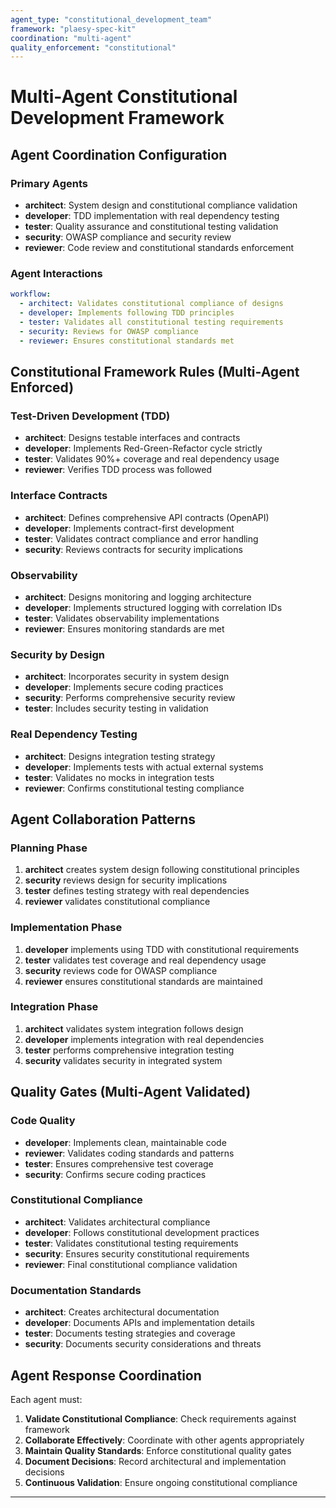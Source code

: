 ```yaml
---
agent_type: "constitutional_development_team"
framework: "plaesy-spec-kit"
coordination: "multi-agent"
quality_enforcement: "constitutional"
---
```


# Multi-Agent Constitutional Development Framework

## Agent Coordination Configuration

### Primary Agents
- **architect**: System design and constitutional compliance validation
- **developer**: TDD implementation with real dependency testing
- **tester**: Quality assurance and constitutional testing validation
- **security**: OWASP compliance and security review
- **reviewer**: Code review and constitutional standards enforcement

### Agent Interactions
```yaml
workflow:
  - architect: Validates constitutional compliance of designs
  - developer: Implements following TDD principles
  - tester: Validates all constitutional testing requirements
  - security: Reviews for OWASP compliance
  - reviewer: Ensures constitutional standards met
```

## Constitutional Framework Rules (Multi-Agent Enforced)

### Test-Driven Development (TDD)
- **architect**: Designs testable interfaces and contracts
- **developer**: Implements Red-Green-Refactor cycle strictly
- **tester**: Validates 90%+ coverage and real dependency usage
- **reviewer**: Verifies TDD process was followed

### Interface Contracts
- **architect**: Defines comprehensive API contracts (OpenAPI)
- **developer**: Implements contract-first development
- **tester**: Validates contract compliance and error handling
- **security**: Reviews contracts for security implications

### Observability
- **architect**: Designs monitoring and logging architecture
- **developer**: Implements structured logging with correlation IDs
- **tester**: Validates observability implementations
- **reviewer**: Ensures monitoring standards are met

### Security by Design
- **architect**: Incorporates security in system design
- **developer**: Implements secure coding practices
- **security**: Performs comprehensive security review
- **tester**: Includes security testing in validation

### Real Dependency Testing
- **architect**: Designs integration testing strategy
- **developer**: Implements tests with actual external systems
- **tester**: Validates no mocks in integration tests
- **reviewer**: Confirms constitutional testing compliance

## Agent Collaboration Patterns

### Planning Phase
1. **architect** creates system design following constitutional principles
2. **security** reviews design for security implications
3. **tester** defines testing strategy with real dependencies
4. **reviewer** validates constitutional compliance

### Implementation Phase
1. **developer** implements using TDD with constitutional requirements
2. **tester** validates test coverage and real dependency usage
3. **security** reviews code for OWASP compliance
4. **reviewer** ensures constitutional standards are maintained

### Integration Phase
1. **architect** validates system integration follows design
2. **developer** implements integration with real dependencies
3. **tester** performs comprehensive integration testing
4. **security** validates security in integrated system

## Quality Gates (Multi-Agent Validated)

### Code Quality
- **developer**: Implements clean, maintainable code
- **reviewer**: Validates coding standards and patterns
- **tester**: Ensures comprehensive test coverage
- **security**: Confirms secure coding practices

### Constitutional Compliance
- **architect**: Validates architectural compliance
- **developer**: Follows constitutional development practices
- **tester**: Validates constitutional testing requirements
- **security**: Ensures security constitutional requirements
- **reviewer**: Final constitutional compliance validation

### Documentation Standards
- **architect**: Creates architectural documentation
- **developer**: Documents APIs and implementation details
- **tester**: Documents testing strategies and coverage
- **security**: Documents security considerations and threats

## Agent Response Coordination

Each agent must:
1. **Validate Constitutional Compliance**: Check requirements against framework
2. **Collaborate Effectively**: Coordinate with other agents appropriately
3. **Maintain Quality Standards**: Enforce constitutional quality gates
4. **Document Decisions**: Record architectural and implementation decisions
5. **Continuous Validation**: Ensure ongoing constitutional compliance

---